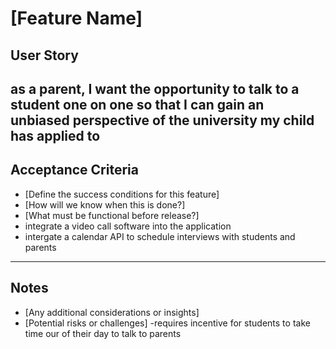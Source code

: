 # [Feature Name]

## **User Story**
as a parent, I want the opportunity to talk to a student one on one so that I can gain an unbiased perspective of the university my child has applied to 
---

## **Acceptance Criteria**
- [Define the success conditions for this feature]
- [How will we know when this is done?]
- [What must be functional before release?]
- integrate a video call software into the application
- intergate a calendar API to schedule interviews with students and parents



---

## **Notes**
- [Any additional considerations or insights]
- [Potential risks or challenges]
-requires incentive for students to take time our of their day to talk to parents
